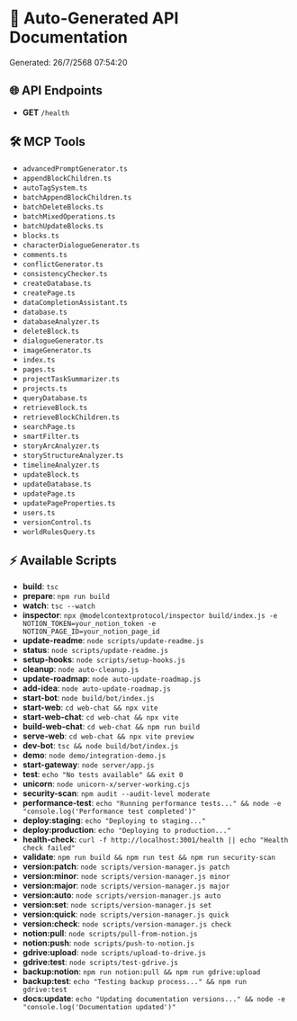 # 📖 Auto-Generated API Documentation

Generated: 26/7/2568 07:54:20

## 🌐 API Endpoints

- **GET** `/health`

## 🛠️ MCP Tools

- `advancedPromptGenerator.ts`
- `appendBlockChildren.ts`
- `autoTagSystem.ts`
- `batchAppendBlockChildren.ts`
- `batchDeleteBlocks.ts`
- `batchMixedOperations.ts`
- `batchUpdateBlocks.ts`
- `blocks.ts`
- `characterDialogueGenerator.ts`
- `comments.ts`
- `conflictGenerator.ts`
- `consistencyChecker.ts`
- `createDatabase.ts`
- `createPage.ts`
- `dataCompletionAssistant.ts`
- `database.ts`
- `databaseAnalyzer.ts`
- `deleteBlock.ts`
- `dialogueGenerator.ts`
- `imageGenerator.ts`
- `index.ts`
- `pages.ts`
- `projectTaskSummarizer.ts`
- `projects.ts`
- `queryDatabase.ts`
- `retrieveBlock.ts`
- `retrieveBlockChildren.ts`
- `searchPage.ts`
- `smartFilter.ts`
- `storyArcAnalyzer.ts`
- `storyStructureAnalyzer.ts`
- `timelineAnalyzer.ts`
- `updateBlock.ts`
- `updateDatabase.ts`
- `updatePage.ts`
- `updatePageProperties.ts`
- `users.ts`
- `versionControl.ts`
- `worldRulesQuery.ts`

## ⚡ Available Scripts

- **build**: `tsc`
- **prepare**: `npm run build`
- **watch**: `tsc --watch`
- **inspector**: `npx @modelcontextprotocol/inspector build/index.js -e NOTION_TOKEN=your_notion_token -e NOTION_PAGE_ID=your_notion_page_id`
- **update-readme**: `node scripts/update-readme.js`
- **status**: `node scripts/update-readme.js`
- **setup-hooks**: `node scripts/setup-hooks.js`
- **cleanup**: `node auto-cleanup.js`
- **update-roadmap**: `node auto-update-roadmap.js`
- **add-idea**: `node auto-update-roadmap.js`
- **start-bot**: `node build/bot/index.js`
- **start-web**: `cd web-chat && npx vite`
- **start-web-chat**: `cd web-chat && npx vite`
- **build-web-chat**: `cd web-chat && npm run build`
- **serve-web**: `cd web-chat && npx vite preview`
- **dev-bot**: `tsc && node build/bot/index.js`
- **demo**: `node demo/integration-demo.js`
- **start-gateway**: `node server/app.js`
- **test**: `echo "No tests available" && exit 0`
- **unicorn**: `node unicorn-x/server-working.cjs`
- **security-scan**: `npm audit --audit-level moderate`
- **performance-test**: `echo "Running performance tests..." && node -e "console.log('Performance test completed')"`
- **deploy:staging**: `echo "Deploying to staging..."`
- **deploy:production**: `echo "Deploying to production..."`
- **health-check**: `curl -f http://localhost:3001/health || echo "Health check failed"`
- **validate**: `npm run build && npm run test && npm run security-scan`
- **version:patch**: `node scripts/version-manager.js patch`
- **version:minor**: `node scripts/version-manager.js minor`
- **version:major**: `node scripts/version-manager.js major`
- **version:auto**: `node scripts/version-manager.js auto`
- **version:set**: `node scripts/version-manager.js set`
- **version:quick**: `node scripts/version-manager.js quick`
- **version:check**: `node scripts/version-manager.js check`
- **notion:pull**: `node scripts/pull-from-notion.js`
- **notion:push**: `node scripts/push-to-notion.js`
- **gdrive:upload**: `node scripts/upload-to-drive.js`
- **gdrive:test**: `node scripts/test-gdrive.js`
- **backup:notion**: `npm run notion:pull && npm run gdrive:upload`
- **backup:test**: `echo "Testing backup process..." && npm run gdrive:test`
- **docs:update**: `echo "Updating documentation versions..." && node -e "console.log('Documentation updated')"`

